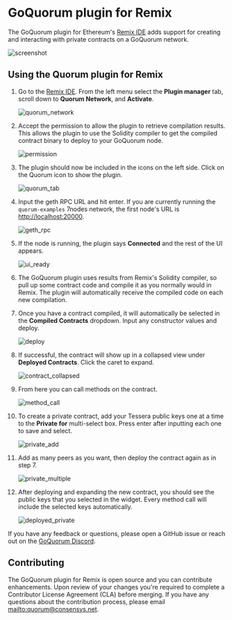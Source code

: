 
# GoQuorum plugin for Remix

The GoQuorum plugin for Ethereum's [Remix IDE](https://remix.ethereum.org) adds support for creating and interacting with
private contracts on a GoQuorum network.

![screenshot](../../images/remix/quorum-remix.png "screenshot")

## Using the Quorum plugin for Remix

1. Go to the [Remix IDE](https://remix.ethereum.org).
   From the left menu select the **Plugin manager** tab, scroll down to **Quorum Network**, and **Activate**.

    ![quorum_network](../../images/remix/quorum_network.png)

1. Accept the permission to allow the plugin to retrieve compilation results.
   This allows the plugin to use the Solidity compiler to get the compiled contract binary to deploy to your GoQuorum node.

    ![permission](../../images/remix/permission.png)

1. The plugin should now be included in the icons on the left side.
   Click on the Quorum icon to show the plugin.

    ![quorum_tab](../../images/remix/tab_icon.png)

1. Input the geth RPC URL and hit enter.
   If you are currently running the `quorum-examples` 7nodes network, the first node's URL is <http://localhost:20000>.

    ![geth_rpc](../../images/remix/geth_rpc.png)

1. If the node is running, the plugin says **Connected** and the rest of the UI appears.

    ![ui_ready](../../images/remix/ui_ready.png)

1. The GoQuorum plugin uses results from Remix's Solidity compiler, so pull up some contract code and compile it as you
   normally would in Remix.
   The plugin will automatically receive the compiled code on each new compilation.

1. Once you have a contract compiled, it will automatically be selected in the **Compiled Contracts** dropdown.
   Input any constructor values and deploy.

    ![deploy](../../images/remix/deploy.png)

1. If successful, the contract will show up in a collapsed view under **Deployed Contracts**.
   Click the caret to expand.

    ![contract_collapsed](../../images/remix/contract_collapsed.png)

1. From here you can call methods on the contract.

    ![method_call](../../images/remix/method_call.png)

1. To create a private contract, add your Tessera public keys one at a time to the **Private for** multi-select box.
   Press enter after inputting each one to save and select.

    ![private_add](../../images/remix/private_add.png)

1. Add as many peers as you want, then deploy the contract again as in step 7.

    ![private_multiple](../../images/remix/private_multiple.png)

1. After deploying and expanding the new contract, you should see the public keys that you selected in the widget.
   Every method call will include the selected keys automatically.

    ![deployed_private](../../images/remix/deployed_private.png)

If you have any feedback or questions, please open a GitHub issue or reach out on the [GoQuorum Discord](https://discord.gg/5U9Jwp7).

## Contributing

The GoQuorum plugin for Remix is open source and you can contribute enhancements.
Upon review of your changes you're required to complete a Contributor License Agreement (CLA) before merging.
If you have any questions about the contribution process, please email <mailto:quorum@consensys.net>.
